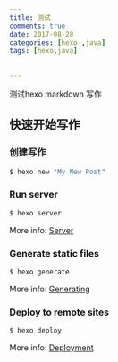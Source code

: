 ```yaml
---
title: 测试
comments: true
date: 2017-08-28
categories: [hexo ,java]
tags: [hexo,java] 
    
     
---
```

 测试hexo markdown 写作
 
 <!--more--> 
 
## 快速开始写作

###  创建写作

``` bash
$ hexo new "My New Post"
```

 
### Run server

``` bash
$ hexo server
```

More info: [Server](https://hexo.io/docs/server.html)

### Generate static files

``` bash
$ hexo generate
```

More info: [Generating](https://hexo.io/docs/generating.html)

### Deploy to remote sites

``` bash
$ hexo deploy
```

More info: [Deployment](https://hexo.io/docs/deployment.html)
            